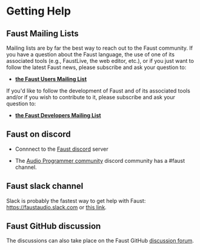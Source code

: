 # Getting Help

## Faust Mailing Lists

Mailing lists are by far the best way to reach out to the Faust community. If you have a question about the Faust language, the use of one of its associated tools (e.g., FaustLive, the web editor, etc.), or if you just want to follow the latest Faust news, please subscribe and ask your question to:

* [**the Faust Users Mailing List**](https://sourceforge.net/projects/faudiostream/lists/faudiostream-users)

If you'd like to follow the development of Faust and of its associated tools and/or if you wish to contribute to it, please subscribe and ask your question to:

* [**the Faust Developers Mailing List**](https://sourceforge.net/projects/faudiostream/lists/faudiostream-devel) 


## Faust on discord 

* Connnect to the [Faust discord](https://discord.gg/vzh7CggBtj) server

* The [Audio Programmer community](https://theaudioprogrammer.com/community) discord community has a #faust channel.

## Faust slack channel

Slack is probably the fastest way to get help with Faust: <https://faustaudio.slack.com> or [this link](https://join.slack.com/t/faustaudio/shared_invite/zt-a624szlz-fL4v2DTR~ZGlI7wARryT7g).

## Faust GitHub discussion

The discussions can also take place on the Faust GitHub [discussion forum](https://github.com/grame-cncm/faust/discussions).

